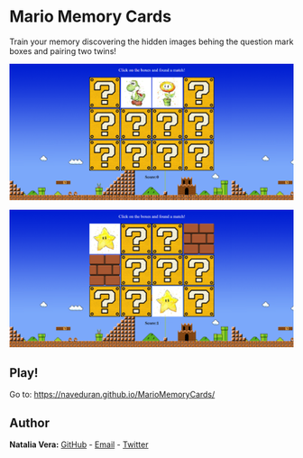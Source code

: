 # Mario Memory Cards

Train your memory discovering the hidden images behing the question mark boxes and pairing two twins!

![Screenshot of the game](images/screenshot02.png)

![Screenshot of the game](images/screenshot04.png)


## Play!

Go to: https://naveduran.github.io/MarioMemoryCards/

## Author

**Natalia Vera:** [GitHub](https://github.com/Naveduran) - [Email](naveduran@gmail.com) - [Twitter](https://twitter.com/NaVeDuran1)
